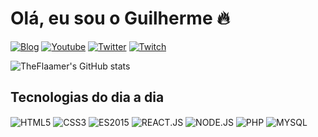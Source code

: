 # Olá, eu sou o Guilherme 🔥

[![Blog](https://img.shields.io/website?label=TheFlaamer&style=for-the-badge&url=https://www.molian.com.br/portfolio)](https://www.molian.com.br/portfolio)
[![Youtube](https://img.shields.io/badge/YouTube-FF0000?style=for-the-badge&logo=youtube&logoColor=white)](https://www.youtube.com/c/monirkgamerhd)
[![Twitter](https://img.shields.io/badge/Twitter-1DA1F2?style=for-the-badge&logo=twitter&logoColor=white)](https://www.twitter.com/theflaamer)
[![Twitch](	https://img.shields.io/badge/Twitch-9146FF?style=for-the-badge&logo=twitch&logoColor=white)](https://www.twitch.tv/theflaamer)

![TheFlaamer's GitHub stats](https://github-readme-stats.vercel.app/api?username=theflaamer&show_icons=true&theme=dracula)

## Tecnologias do dia a dia
<div style="display: inline-block">
    <img src="https://img.shields.io/badge/HTML5-E34F26?style=for-the-badge&logo=html5&logoColor=white" align="center" alt="HTML5">
    <img src="https://img.shields.io/badge/CSS3-1572B6?style=for-the-badge&logo=css3&logoColor=white" align="center" alt="CSS3">
    <img src="https://img.shields.io/badge/JavaScript-323330?style=for-the-badge&logo=javascript&logoColor=F7DF1E" align="center" alt="ES2015">
    <img src="https://img.shields.io/badge/React-20232A?style=for-the-badge&logo=react&logoColor=61DAFB" align="center" alt="REACT.JS"   >
    <img src="https://img.shields.io/badge/Node.js-43853D?style=for-the-badge&logo=node.js&logoColor=white" align="center" alt="NODE.JS">
    <img src="https://img.shields.io/badge/PHP-777BB4?style=for-the-badge&logo=php&logoColor=white" align="center" alt="PHP"   >
    <img src="https://img.shields.io/badge/MySQL-00000F?style=for-the-badge&logo=mysql&logoColor=white" align="center" alt="MYSQL"   >
</div>
